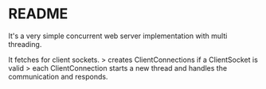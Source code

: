 # README #

It's a very simple concurrent web server implementation with multi threading.

It fetches for client sockets.
	> creates ClientConnections if a ClientSocket is valid
	> each ClientConnection starts a new thread and handles the communication and responds.